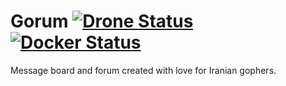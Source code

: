 # Gorum [![Drone Status](https://cloud.drone.io/api/badges/irgophers/gorum/status.svg)](https://cloud.drone.io/irgophers/gorum) [![Docker Status](https://img.shields.io/docker/cloud/build/irgophers/gorum.svg)](https://hub.docker.com/r/irgophers/gorum) 

Message board and forum created with love for Iranian gophers.
